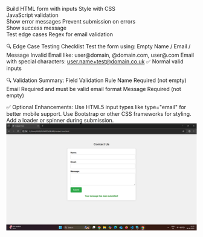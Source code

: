 Build HTML form with inputs	
Style with CSS	
JavaScript validation	
Show error messages	
Prevent submission on errors	
Show success message	
Test edge cases	
Regex for email validation

🔍 Edge Case Testing Checklist
Test the form using:
Empty Name / Email / Message
Invalid Email like: user@domain, @domain.com, user@.com
Email with special characters: user.name+test@domain.co.uk ✅
Normal valid inputs

🔍 Validation Summary:
Field	Validation Rule
Name	Required (not empty)
Email	Required and must be valid email format
Message	Required (not empty)

✅ Optional Enhancements:
Use HTML5 input types like type="email" for better mobile support.
Use Bootstrap or other CSS frameworks for styling.
Add a loader or spinner during submission.
![image](https://github.com/supriyadhal/task-6-elivatelabs/blob/01297a7025ebee952ea9f3bb85e250ed3cd6a692/Screenshot%202025-09-30%20111558.png)
